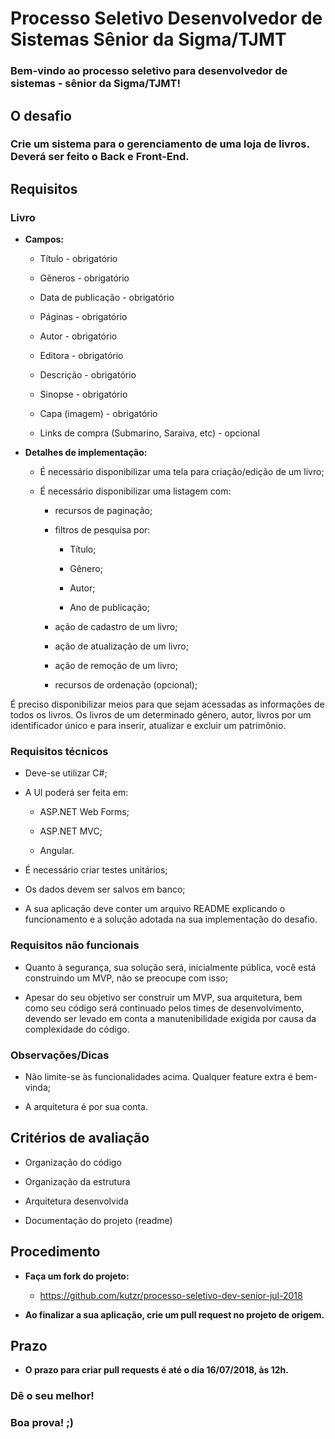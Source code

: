 # **Processo Seletivo Desenvolvedor de Sistemas Sênior da Sigma/TJMT**

### Bem-vindo ao processo seletivo para desenvolvedor de sistemas - sênior da Sigma/TJMT!

## **O desafio**

### Crie um sistema para o gerenciamento de uma loja de livros. Deverá ser feito o Back e Front-End.

## **Requisitos**

### **Livro**

* **Campos:**

    * Título - obrigatório

    * Gêneros - obrigatório

    * Data de publicação - obrigatório

    * Páginas - obrigatório

    * Autor - obrigatório

    * Editora - obrigatório

    * Descrição - obrigatório

    * Sinopse - obrigatório

    * Capa (imagem) - obrigatório

    * Links de compra (Submarino, Saraiva, etc) - opcional

* **Detalhes de implementação:**

    * É necessário disponibilizar uma tela para criação/edição de um livro;

    * É necessário disponibilizar uma listagem com:

        * recursos de paginação;

        * filtros de pesquisa por:

            * Título;

            * Gênero;

            * Autor;

            * Ano de publicação;

        * ação de cadastro de um livro;

        * ação de atualização de um livro;

        * ação de remoção de um livro;

        * recursos de ordenação (opcional);

É preciso disponibilizar meios para que sejam acessadas as informações de todos os livros. Os livros de um determinado gênero, autor, livros por um identificador único e para inserir, atualizar e excluir um patrimônio.

### **Requisitos técnicos**

* Deve-se utilizar C#;

* A UI poderá ser feita em:

    * ASP.NET Web Forms;

    * ASP.NET MVC;

    * Angular.

* É necessário criar testes unitários;

* Os dados devem ser salvos em banco;

* A sua aplicação deve conter um arquivo README explicando o funcionamento e a solução adotada na sua implementação do desafio.

### **Requisitos não funcionais**

* Quanto à segurança, sua solução será, inicialmente pública, você está construindo um MVP, não se preocupe com isso;

* Apesar do seu objetivo ser construir um MVP, sua arquitetura, bem como seu código será continuado pelos times de desenvolvimento, devendo ser levado em conta a manutenibilidade exigida por causa da complexidade do código.

### **Observações/Dicas**

* Não limite-se às funcionalidades acima. Qualquer feature extra é bem-vinda;

* A arquitetura é por sua conta.

## **Critérios de avaliação**

* Organização do código

* Organização da estrutura

* Arquitetura desenvolvida

* Documentação do projeto (readme)

## **Procedimento**

* **Faça um fork do projeto:**

    * https://github.com/kutzr/processo-seletivo-dev-senior-jul-2018

* **Ao finalizar a sua aplicação, crie um pull request no projeto de origem.**

## **Prazo**

* **O prazo para criar pull requests é até o dia 16/07/2018, às 12h.**

### **Dê o seu melhor!**

### **Boa prova! ;)**

